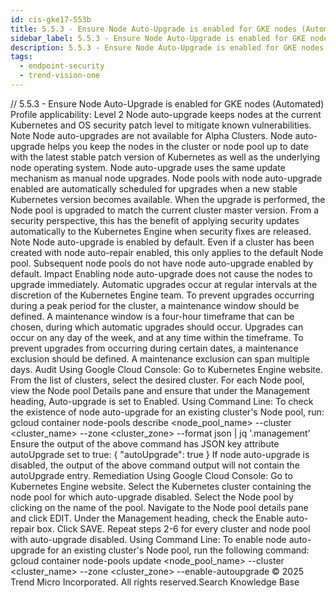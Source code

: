 ```yaml
---
id: cis-gke17-553b
title: 5.5.3 - Ensure Node Auto-Upgrade is enabled for GKE nodes (Automated)
sidebar_label: 5.5.3 - Ensure Node Auto-Upgrade is enabled for GKE nodes (Automated)
description: 5.5.3 - Ensure Node Auto-Upgrade is enabled for GKE nodes (Automated)
tags:
  - endpoint-security
  - trend-vision-one
---
```


/*<![CDATA[*/ $('#title').html($('meta[name=map-description]').attr('content')); /*]]>*/ 5.5.3 - Ensure Node Auto-Upgrade is enabled for GKE nodes (Automated) Profile applicability: Level 2 Node auto-upgrade keeps nodes at the current Kubernetes and OS security patch level to mitigate known vulnerabilities. Note Node auto-upgrades are not available for Alpha Clusters. Node auto-upgrade helps you keep the nodes in the cluster or node pool up to date with the latest stable patch version of Kubernetes as well as the underlying node operating system. Node auto-upgrade uses the same update mechanism as manual node upgrades. Node pools with node auto-upgrade enabled are automatically scheduled for upgrades when a new stable Kubernetes version becomes available. When the upgrade is performed, the Node pool is upgraded to match the current cluster master version. From a security perspective, this has the benefit of applying security updates automatically to the Kubernetes Engine when security fixes are released. Note Node auto-upgrade is enabled by default. Even if a cluster has been created with node auto-repair enabled, this only applies to the default Node pool. Subsequent node pools do not have node auto-upgrade enabled by default. Impact Enabling node auto-upgrade does not cause the nodes to upgrade immediately. Automatic upgrades occur at regular intervals at the discretion of the Kubernetes Engine team. To prevent upgrades occurring during a peak period for the cluster, a maintenance window should be defined. A maintenance window is a four-hour timeframe that can be chosen, during which automatic upgrades should occur. Upgrades can occur on any day of the week, and at any time within the timeframe. To prevent upgrades from occurring during certain dates, a maintenance exclusion should be defined. A maintenance exclusion can span multiple days. Audit Using Google Cloud Console: Go to Kubernetes Engine website. From the list of clusters, select the desired cluster. For each Node pool, view the Node pool Details pane and ensure that under the Management heading, Auto-upgrade is set to Enabled. Using Command Line: To check the existence of node auto-upgrade for an existing cluster's Node pool, run: gcloud container node-pools describe <node_pool_name> --cluster <cluster_name> --zone <cluster_zone> --format json | jq '.management' Ensure the output of the above command has JSON key attribute autoUpgrade set to true: { "autoUpgrade": true } If node auto-upgrade is disabled, the output of the above command output will not contain the autoUpgrade entry. Remediation Using Google Cloud Console: Go to Kubernetes Engine website. Select the Kubernetes cluster containing the node pool for which auto-upgrade disabled. Select the Node pool by clicking on the name of the pool. Navigate to the Node pool details pane and click EDIT. Under the Management heading, check the Enable auto-repair box. Click SAVE. Repeat steps 2-6 for every cluster and node pool with auto-upgrade disabled. Using Command Line: To enable node auto-upgrade for an existing cluster's Node pool, run the following command: gcloud container node-pools update <node_pool_name> --cluster <cluster_name> --zone <cluster_zone> --enable-autoupgrade © 2025 Trend Micro Incorporated. All rights reserved.Search Knowledge Base